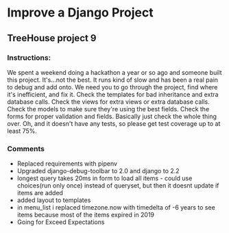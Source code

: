 # Improve a Django Project

## TreeHouse project 9

### Instructions:

We spent a weekend doing a hackathon a year or so ago and someone built this project. It's...not the best. It runs kind of slow and has been a real pain to debug and add onto. We need you to go through the project, find where it's inefficient, and fix it. Check the templates for bad inheritance and extra database calls. Check the views for extra views or extra database calls. Check the models to make sure they're using the best fields. Check the forms for proper validation and fields. Basically just check the whole thing over. Oh, and it doesn't have any tests, so please get test coverage up to at least 75%.

### Comments

- Replaced requirements with pipenv
- Upgraded django-debug-toolbar to 2.0 and django to 2.2
- longest query takes 20ms in form to load all items - could use choices(run only once) instead of queryset, but then it doesnt update if items are added
- added layout to templates
- in menu_list i replaced timezone.now with timedelta of -6 years to see items because most of the items expired in 2019
- Going for Exceed Expectations
